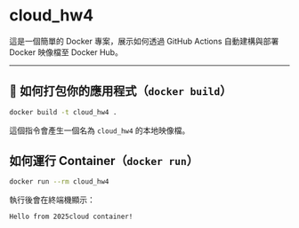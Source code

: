# cloud_hw4


這是一個簡單的 Docker 專案，展示如何透過 GitHub Actions 自動建構與部署 Docker 映像檔至 Docker Hub。

---

## 🔨 如何打包你的應用程式（`docker build`）

```bash
docker build -t cloud_hw4 .
```

這個指令會產生一個名為 `cloud_hw4` 的本地映像檔。
## 如何運行 Container（`docker run`）

```bash
docker run --rm cloud_hw4
```

執行後會在終端機顯示：

```bash
Hello from 2025cloud container!
```


